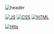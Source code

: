 <!--
**hyexrin/hyexrin** is a ✨ _special_ ✨ repository because its `README.md` (this file) appears on your GitHub profile.

Here are some ideas to get you started:

- 🔭 I’m currently working on ...
- 🌱 I’m currently learning ...
- 👯 I’m looking to collaborate on ...
- 🤔 I’m looking for help with ...
- 💬 Ask me about ...
- 📫 How to reach me: ...
- 😄 Pronouns: ...
- ⚡ Fun fact: ...
-->

![header](https://capsule-render.vercel.app/api?type=wave&color=auto&height=300&section=header&text=hyexrin%20render&fontSize=90)

[![JS](https://img.shields.io/badge/JavaScript-F7DF1E?style=flat-square&logo=JavaScript&logoColor=black)](github.com/#)  [![CSS](https://img.shields.io/badge/CSS-ff867d?style=flat-square&logo=CSSWizardry&logoColor=black)](github.com/#) [![HTML](https://img.shields.io/badge/HTML-54e89b?style=flat-square&logo=HTML5&logoColor=black)](github.com/#)

[![Hits](https://hits.seeyoufarm.com/api/count/incr/badge.svg?url=https%3A%2F%2Fgithub.com%2Fhyexrin&count_bg=%2379C83D&title_bg=%23555555&icon=&icon_color=%23E7E7E7&title=hits&edge_flat=false)](https://hits.seeyoufarm.com)
